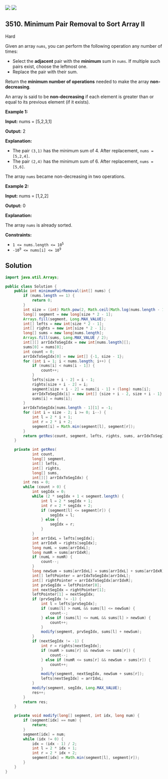[![](https://img.shields.io/github/stars/javadev/LeetCode-in-Java?label=Stars&style=flat-square)](https://github.com/javadev/LeetCode-in-Java)
[![](https://img.shields.io/github/forks/javadev/LeetCode-in-Java?label=Fork%20me%20on%20GitHub%20&style=flat-square)](https://github.com/javadev/LeetCode-in-Java/fork)

## 3510\. Minimum Pair Removal to Sort Array II

Hard

Given an array `nums`, you can perform the following operation any number of times:

*   Select the **adjacent** pair with the **minimum** sum in `nums`. If multiple such pairs exist, choose the leftmost one.
*   Replace the pair with their sum.

Return the **minimum number of operations** needed to make the array **non-decreasing**.

An array is said to be **non-decreasing** if each element is greater than or equal to its previous element (if it exists).

**Example 1:**

**Input:** nums = [5,2,3,1]

**Output:** 2

**Explanation:**

*   The pair `(3,1)` has the minimum sum of 4. After replacement, `nums = [5,2,4]`.
*   The pair `(2,4)` has the minimum sum of 6. After replacement, `nums = [5,6]`.

The array `nums` became non-decreasing in two operations.

**Example 2:**

**Input:** nums = [1,2,2]

**Output:** 0

**Explanation:**

The array `nums` is already sorted.

**Constraints:**

*   <code>1 <= nums.length <= 10<sup>5</sup></code>
*   <code>-10<sup>9</sup> <= nums[i] <= 10<sup>9</sup></code>

## Solution

```java
import java.util.Arrays;

public class Solution {
    public int minimumPairRemoval(int[] nums) {
        if (nums.length == 1) {
            return 0;
        }
        int size = (int) Math.pow(2, Math.ceil(Math.log(nums.length - 1.0) / Math.log(2)));
        long[] segment = new long[size * 2 - 1];
        Arrays.fill(segment, Long.MAX_VALUE);
        int[] lefts = new int[size * 2 - 1];
        int[] rights = new int[size * 2 - 1];
        long[] sums = new long[nums.length];
        Arrays.fill(sums, Long.MAX_VALUE / 2);
        int[][] arrIdxToSegIdx = new int[nums.length][];
        sums[0] = nums[0];
        int count = 0;
        arrIdxToSegIdx[0] = new int[] {-1, size - 1};
        for (int i = 1; i < nums.length; i++) {
            if (nums[i] < nums[i - 1]) {
                count++;
            }
            lefts[size + i - 2] = i - 1;
            rights[size + i - 2] = i;
            segment[size + i - 2] = nums[i - 1] + (long) nums[i];
            arrIdxToSegIdx[i] = new int[] {size + i - 2, size + i - 1};
            sums[i] = nums[i];
        }
        arrIdxToSegIdx[nums.length - 1][1] = -1;
        for (int i = size - 2; i >= 0; i--) {
            int l = 2 * i + 1;
            int r = 2 * i + 2;
            segment[i] = Math.min(segment[l], segment[r]);
        }
        return getRes(count, segment, lefts, rights, sums, arrIdxToSegIdx);
    }

    private int getRes(
            int count,
            long[] segment,
            int[] lefts,
            int[] rights,
            long[] sums,
            int[][] arrIdxToSegIdx) {
        int res = 0;
        while (count > 0) {
            int segIdx = 0;
            while (2 * segIdx + 1 < segment.length) {
                int l = 2 * segIdx + 1;
                int r = 2 * segIdx + 2;
                if (segment[l] <= segment[r]) {
                    segIdx = l;
                } else {
                    segIdx = r;
                }
            }
            int arrIdxL = lefts[segIdx];
            int arrIdxR = rights[segIdx];
            long numL = sums[arrIdxL];
            long numR = sums[arrIdxR];
            if (numL > numR) {
                count--;
            }
            long newSum = sums[arrIdxL] = sums[arrIdxL] + sums[arrIdxR];
            int[] leftPointer = arrIdxToSegIdx[arrIdxL];
            int[] rightPointer = arrIdxToSegIdx[arrIdxR];
            int prvSegIdx = leftPointer[0];
            int nextSegIdx = rightPointer[1];
            leftPointer[1] = nextSegIdx;
            if (prvSegIdx != -1) {
                int l = lefts[prvSegIdx];
                if (sums[l] > numL && sums[l] <= newSum) {
                    count--;
                } else if (sums[l] <= numL && sums[l] > newSum) {
                    count++;
                }
                modify(segment, prvSegIdx, sums[l] + newSum);
            }
            if (nextSegIdx != -1) {
                int r = rights[nextSegIdx];
                if (numR > sums[r] && newSum <= sums[r]) {
                    count--;
                } else if (numR <= sums[r] && newSum > sums[r]) {
                    count++;
                }
                modify(segment, nextSegIdx, newSum + sums[r]);
                lefts[nextSegIdx] = arrIdxL;
            }
            modify(segment, segIdx, Long.MAX_VALUE);
            res++;
        }
        return res;
    }

    private void modify(long[] segment, int idx, long num) {
        if (segment[idx] == num) {
            return;
        }
        segment[idx] = num;
        while (idx != 0) {
            idx = (idx - 1) / 2;
            int l = 2 * idx + 1;
            int r = 2 * idx + 2;
            segment[idx] = Math.min(segment[l], segment[r]);
        }
    }
}
```